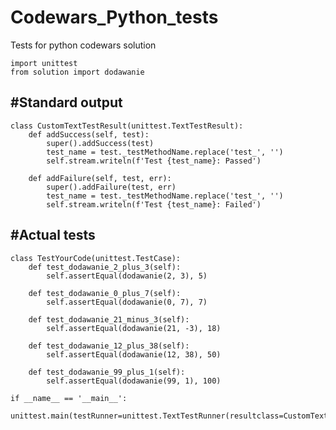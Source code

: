 # Codewars_Python_tests
<P1>Tests for python codewars solution

	import unittest
	from solution import dodawanie
	
#Standard output
----------------------------------------------------
	class CustomTextTestResult(unittest.TextTestResult):
	    def addSuccess(self, test):
	        super().addSuccess(test)
	        test_name = test._testMethodName.replace('test_', '')
	        self.stream.writeln(f'Test {test_name}: Passed')
	
	    def addFailure(self, test, err):
	        super().addFailure(test, err)
	        test_name = test._testMethodName.replace('test_', '')
	        self.stream.writeln(f'Test {test_name}: Failed')
	
#Actual tests
---------------------------------------------
	class TestYourCode(unittest.TestCase):
	    def test_dodawanie_2_plus_3(self):
	        self.assertEqual(dodawanie(2, 3), 5)
	
	    def test_dodawanie_0_plus_7(self):
	        self.assertEqual(dodawanie(0, 7), 7)
	
	    def test_dodawanie_21_minus_3(self):
	        self.assertEqual(dodawanie(21, -3), 18)
	
	    def test_dodawanie_12_plus_38(self):
	        self.assertEqual(dodawanie(12, 38), 50)
	
	    def test_dodawanie_99_plus_1(self):
	        self.assertEqual(dodawanie(99, 1), 100)
	
	if __name__ == '__main__':
	    unittest.main(testRunner=unittest.TextTestRunner(resultclass=CustomTextTestResult))
